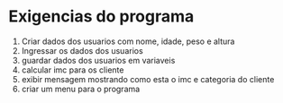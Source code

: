 # Exigencias do programa
1. Criar dados dos usuarios com nome, idade, peso e altura
2. Ingressar os dados dos usuarios
3. guardar dados dos usuarios em variaveis
4. calcular imc para os cliente
5. exibir mensagem mostrando como esta o imc e categoria do cliente
6. criar um menu para o programa